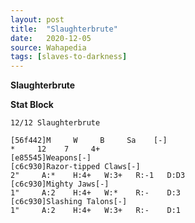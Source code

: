 ```yaml
---
layout: post
title:  "Slaughterbrute"
date:   2020-12-05
source: Wahapedia
tags: [slaves-to-darkness]
---
```


**Slaughterbrute**

**Stat Block**
```
12/12 Slaughterbrute
```

```
[56f442]M     W     B     Sa    [-]
*     12    7     4+    
[e85545]Weapons[-]
[c6c930]Razor-tipped Claws[-]
2"     A:*    H:4+   W:3+   R:-1   D:D3  
[c6c930]Mighty Jaws[-]
1"     A:2    H:4+   W:*    R:-    D:3   
[c6c930]Slashing Talons[-]
1"     A:2    H:4+   W:3+   R:-    D:1   
```


